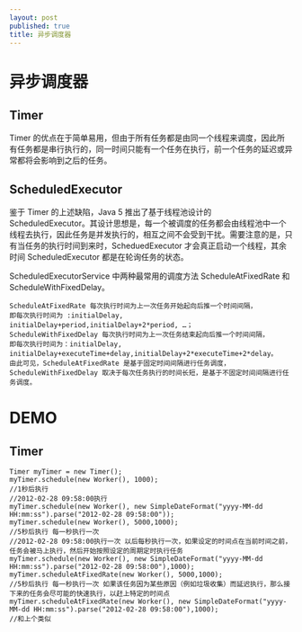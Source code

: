 ```yaml
---
layout: post
published: true
title: 异步调度器
---
```

# 异步调度器

##  Timer

Timer 的优点在于简单易用，但由于所有任务都是由同一个线程来调度，因此所有任务都是串行执行的，同一时间只能有一个任务在执行，前一个任务的延迟或异常都将会影响到之后的任务。

## ScheduledExecutor

鉴于 Timer 的上述缺陷，Java 5 推出了基于线程池设计的 ScheduledExecutor。其设计思想是，每一个被调度的任务都会由线程池中一个线程去执行，因此任务是并发执行的，相互之间不会受到干扰。需要注意的是，只有当任务的执行时间到来时，ScheduedExecutor 才会真正启动一个线程，其余时间 ScheduledExecutor 都是在轮询任务的状态。

ScheduledExecutorService 中两种最常用的调度方法 ScheduleAtFixedRate 和 ScheduleWithFixedDelay。

	ScheduleAtFixedRate 每次执行时间为上一次任务开始起向后推一个时间间隔，
    即每次执行时间为 :initialDelay, initialDelay+period,initialDelay+2*period, …；
    ScheduleWithFixedDelay 每次执行时间为上一次任务结束起向后推一个时间间隔，
    即每次执行时间为：initialDelay, initialDelay+executeTime+delay,initialDelay+2*executeTime+2*delay。
    由此可见，ScheduleAtFixedRate 是基于固定时间间隔进行任务调度，
    ScheduleWithFixedDelay 取决于每次任务执行的时间长短，是基于不固定时间间隔进行任务调度。
    
# DEMO

## Timer

	Timer myTimer = new Timer();  
    myTimer.schedule(new Worker(), 1000);
    //1秒后执行  
	//2012-02-28 09:58:00执行  
    myTimer.schedule(new Worker(), new SimpleDateFormat("yyyy-MM-dd HH:mm:ss").parse("2012-02-28 09:58:00"));  
    myTimer.schedule(new Worker(), 5000,1000);
    //5秒后执行 每一秒执行一次  
	//2012-02-28 09:58:00执行一次 以后每秒执行一次，如果设定的时间点在当前时间之前，任务会被马上执行，然后开始按照设定的周期定时执行任务  
    myTimer.schedule(new Worker(), new SimpleDateFormat("yyyy-MM-dd HH:mm:ss").parse("2012-02-28 09:58:00"),1000);  
    myTimer.scheduleAtFixedRate(new Worker(), 5000,1000);
    //5秒后执行 每一秒执行一次 如果该任务因为某些原因（例如垃圾收集）而延迟执行，那么接下来的任务会尽可能的快速执行，以赶上特定的时间点  
    myTimer.scheduleAtFixedRate(new Worker(), new SimpleDateFormat("yyyy-MM-dd HH:mm:ss").parse("2012-02-28 09:58:00"),1000);
    //和上个类似 
